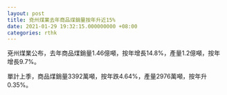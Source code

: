 ```yaml
---
layout: post
title: 兗州煤業去年商品煤銷量按年升近15%
date: 2021-01-29 19:32:15.000000000 +08:00
categories: rthk
---
```


兗州煤業公布，去年商品煤銷量1.46億噸，按年增長14.8%，產量1.2億噸，按年增長9.7%。

單計上季，商品煤銷量3392萬噸，按年跌4.64%，產量2976萬噸，按年升0.35%。
